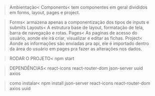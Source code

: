 >Ambientação<
 >Components< tem componentes em geral divididos em forms, layout, pages e project.

 >Forms< armazena apenas a componentização dos tipos de inputs e submits
 >Layouts< A estrutura base de layout, formatação de tela, barra de navegação e rotas.
 >Pages< As paginas de acesso do usuário, aonde ele irá criar, visualizar e editar as fichas.
 >Project< Aonde as informações são enviadas pra api, ele é importado dentro da área do usuário em pages pra fazer as alterações nos dados.



 >RODAR O PROJETO<
  >npm start

 >DEPENDÊNCIAS<
  >react-icons
  >react-router-dom
  >json-server
  >uuid
  >axios

 >como instalar<
  >npm install json-server react-icons react-router-dom axios uuid 